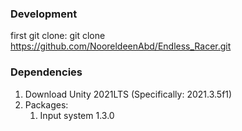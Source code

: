 ### Development ###
first git clone:
git clone https://github.com/NooreldeenAbd/Endless_Racer.git

### Dependencies ###
1) Download Unity 2021LTS (Specifically: 2021.3.5f1)
2) Packages:
    1) Input system 1.3.0